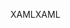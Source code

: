 <span data-ttu-id="331a9-101">XAML</span><span class="sxs-lookup"><span data-stu-id="331a9-101">XAML</span></span>